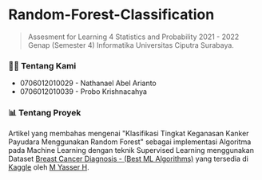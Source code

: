 # Random-Forest-Classification

> Assesment for Learning 4 Statistics and Probability 2021 - 2022 Genap (Semester 4) Informatika Universitas Ciputra Surabaya.

### 👨‍💻 Tentang Kami

- 0706012010029 - Nathanael Abel Arianto
- 0706012010039 - Probo Krishnacahya

### 📊 Tentang Proyek

Artikel yang membahas mengenai "Klasifikasi Tingkat Keganasan Kanker Payudara Menggunakan Random Forest" sebagai implementasi Algoritma pada Machine Learning dengan teknik Supervised Learning menggunakan Dataset [Breast Cancer Diagnosis - (Best ML Algorithms)](https://www.kaggle.com/code/yasserh/breast-cancer-diagnosis-best-ml-algorithms/notebook) yang tersedia di [Kaggle](https://www.kaggle.com/) oleh [M Yasser H](https://www.kaggle.com/yasserh). 